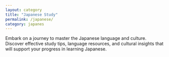 ```yaml
---
layout: category
title: "Japanese Study"
permalink: /japanese/
category: japanes
---
```


Embark on a journey to master the Japanese language and culture. Discover effective study tips, language resources, and cultural insights that will support your progress in learning Japanese.
